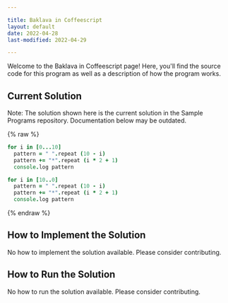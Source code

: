 ```yaml
---

title: Baklava in Coffeescript
layout: default
date: 2022-04-28
last-modified: 2022-04-29

---
```


Welcome to the Baklava in Coffeescript page! Here, you'll find the source code for this program as well as a description of how the program works.

## Current Solution

Note: The solution shown here is the current solution in the Sample Programs repository. Documentation below may be outdated.

{% raw %}

```Coffeescript
for i in [0...10]
  pattern = " ".repeat (10 - i)
  pattern += "*".repeat (i * 2 + 1)
  console.log pattern

for i in [10..0]
  pattern = " ".repeat (10 - i)
  pattern += "*".repeat (i * 2 + 1)
  console.log pattern
```

{% endraw %}

## How to Implement the Solution

No how to implement the solution available. Please consider contributing.

## How to Run the Solution

No how to run the solution available. Please consider contributing.